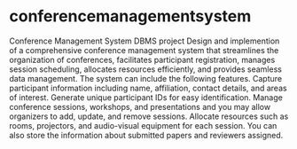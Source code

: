 # conferencemanagementsystem
Conference Management System DBMS project
Design and implemention of a comprehensive conference management system that streamlines the
organization of conferences, facilitates participant registration, manages session scheduling, allocates
resources efficiently, and provides seamless data management. The system can include the following
features. Capture participant information including name, affiliation, contact details, and areas of
interest. Generate unique participant IDs for easy identification. Manage conference sessions,
workshops, and presentations and you may allow organizers to add, update, and remove sessions.
Allocate resources such as rooms, projectors, and audio-visual equipment for each session. You can
also store the information about submitted papers and reviewers assigned.
